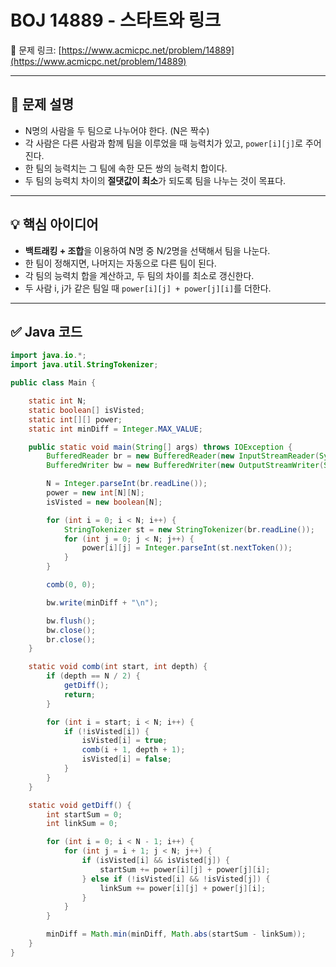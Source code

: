 # BOJ 14889 - 스타트와 링크

🔗 문제 링크: [https://www.acmicpc.net/problem/14889](https://www.acmicpc.net/problem/14889)

---

## 📝 문제 설명

- N명의 사람을 두 팀으로 나누어야 한다. (N은 짝수)
- 각 사람은 다른 사람과 함께 팀을 이루었을 때 능력치가 있고, `power[i][j]`로 주어진다.
- 한 팀의 능력치는 그 팀에 속한 모든 쌍의 능력치 합이다.
- 두 팀의 능력치 차이의 **절댓값이 최소**가 되도록 팀을 나누는 것이 목표다.

---

## 💡 핵심 아이디어

- **백트래킹 + 조합**을 이용하여 N명 중 N/2명을 선택해서 팀을 나눈다.
- 한 팀이 정해지면, 나머지는 자동으로 다른 팀이 된다.
- 각 팀의 능력치 합을 계산하고, 두 팀의 차이를 최소로 갱신한다.
- 두 사람 i, j가 같은 팀일 때 `power[i][j] + power[j][i]`를 더한다.

---

## ✅ Java 코드

```java
import java.io.*;
import java.util.StringTokenizer;

public class Main {

    static int N;
    static boolean[] isVisted;
    static int[][] power;
    static int minDiff = Integer.MAX_VALUE;

    public static void main(String[] args) throws IOException {
        BufferedReader br = new BufferedReader(new InputStreamReader(System.in));
        BufferedWriter bw = new BufferedWriter(new OutputStreamWriter(System.out));

        N = Integer.parseInt(br.readLine());
        power = new int[N][N];
        isVisted = new boolean[N];

        for (int i = 0; i < N; i++) {
            StringTokenizer st = new StringTokenizer(br.readLine());
            for (int j = 0; j < N; j++) {
                power[i][j] = Integer.parseInt(st.nextToken());
            }
        }

        comb(0, 0);

        bw.write(minDiff + "\n");

        bw.flush();
        bw.close();
        br.close();
    }

    static void comb(int start, int depth) {
        if (depth == N / 2) {
            getDiff();
            return;
        }

        for (int i = start; i < N; i++) {
            if (!isVisted[i]) {
                isVisted[i] = true;
                comb(i + 1, depth + 1);
                isVisted[i] = false;
            }
        }
    }

    static void getDiff() {
        int startSum = 0;
        int linkSum = 0;

        for (int i = 0; i < N - 1; i++) {
            for (int j = i + 1; j < N; j++) {
                if (isVisted[i] && isVisted[j]) {
                    startSum += power[i][j] + power[j][i];
                } else if (!isVisted[i] && !isVisted[j]) {
                    linkSum += power[i][j] + power[j][i];
                }
            }
        }

        minDiff = Math.min(minDiff, Math.abs(startSum - linkSum));
    }
}
```